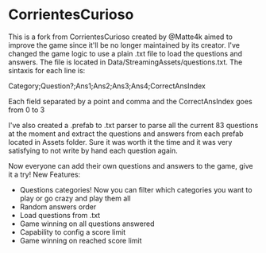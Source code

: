 # CorrientesCurioso
This is a fork from CorrientesCurioso created by @Matte4k aimed to improve the game since it'll be no longer maintained by its creator.
I've changed the game logic to use a plain .txt file to load the questions and answers.
The file is located in Data/StreamingAssets/questions.txt.
The sintaxis for each line is:

Category;Question?;Ans1;Ans2;Ans3;Ans4;CorrectAnsIndex

Each field separated by a point and comma and the CorrectAnsIndex goes from 0 to 3

I've also created a .prefab to .txt parser to parse all the current 83 questions at the moment and extract the questions and answers from each prefab located in Assets folder.
Sure it was worth it the time and it was very satisfying to not write by hand each question again.

Now everyone can add their own questions and answers to the game, give it a try!
New Features:
- Questions categories! Now you can filter which categories you want to play or go crazy and play them all
- Random answers order
- Load questions from .txt
- Game winning on all questions answered
- Capability to config a score limit
- Game winning on reached score limit
